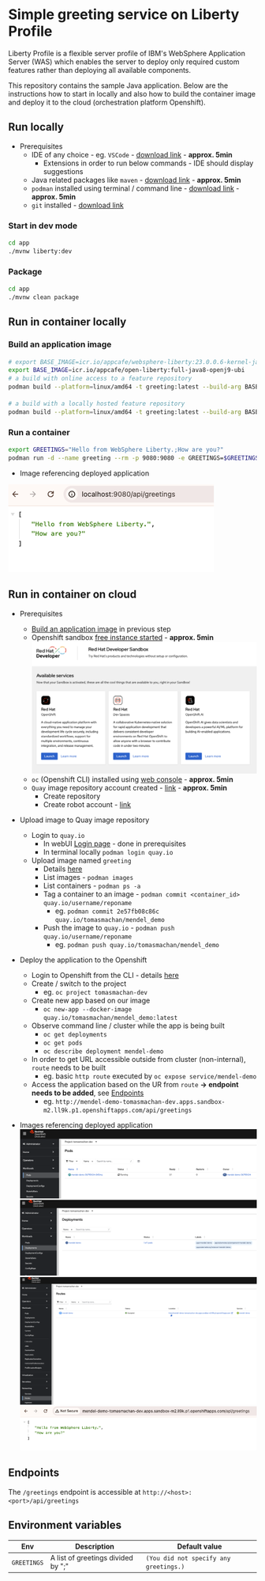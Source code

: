 # Simple greeting service on Liberty Profile

Liberty Profile is a flexible server profile of IBM's WebSphere Application Server (WAS) which enables the server to deploy only required custom features rather than deploying all available components.

This repository contains the sample Java application. Below are the instructions how to start in locally and also how to build the container image and deploy it to the cloud (orchestration platform Openshift).

## Run locally

- Prerequisites
  - IDE of any choice - eg. `VSCode` - [download link](https://code.visualstudio.com/) - **approx. 5min**
    - Extensions in order to run below commands - IDE should display suggestions
  - Java related packages like `maven` - [download link](https://maven.apache.org/install.html) - **approx. 5min**
  - `podman` installed using terminal / command line - [download link](https://podman.io/docs/installation) - **approx. 5min**
  - `git` installed - [download link](https://git-scm.com/book/en/v2/Getting-Started-Installing-Git)

### Start in dev mode

```bash
cd app
./mvnw liberty:dev
```

### Package

```bash
cd app
./mvnw clean package
```

## Run in container locally

### Build an application image

```bash
# export BASE_IMAGE=icr.io/appcafe/websphere-liberty:23.0.0.6-kernel-java8-openj9-ubi
export BASE_IMAGE=icr.io/appcafe/open-liberty:full-java8-openj9-ubi
# a build with online access to a feature repository
podman build --platform=linux/amd64 -t greeting:latest --build-arg BASE_IMAGE=$BASE_IMAGE .

# a build with a locally hosted feature repository
podman build --platform=linux/amd64 -t greeting:latest --build-arg BASE_IMAGE=$BASE_IMAGE --build-arg FEATURE_REPO_URL="http://host.containers.internal:8080/23.0.0.6/repo.zip" --build-arg VERBOSE=true .
```

### Run a container

```bash
export GREETINGS="Hello from WebSphere Liberty.;How are you?"
podman run -d --name greeting --rm -p 9080:9080 -e GREETINGS=$GREETINGS greeting:latest
```

- Image referencing deployed application

![Listing result - local](pics/output_local.png)

## Run in container on cloud

- Prerequisites
  - [Build an application image](#build-an-application-image) in previous step
  - Openshift sandbox [free instance started](https://developers.redhat.com/developer-sandbox) - **approx. 5min**
    ![Red Hat Openshift](pics/RHOCP.png)
  - `oc` (Openshift CLI) installed using [web console](https://docs.openshift.com/container-platform/4.14/cli_reference/openshift_cli/getting-started-cli.html#cli-installing-cli-web-console_cli-developer-commands) - **approx. 5min**
  - `Quay` image repository account created - [link](https://quay.io/) - **approx. 5min**
    - Create repository
    - Create robot account - [link](https://docs.quay.io/glossary/robot-accounts.html)

- Upload image to Quay image repository
  - Login to `quay.io`
    - In webUI [Login page](https://quay.io/repository/) - done in prerequisites
    - In terminal locally `podman login quay.io`
  - Upload image named `greeting`
    - Details [here](https://docs.quay.io/solution/getting-started.html)
    - List images - `podman images`
    - List containers - `podman ps -a`
    - Tag a container to an image - `podman commit <container_id> quay.io/username/reponame`
      - eg. `podman commit 2e57fb08c86c quay.io/tomasmachan/mendel_demo`
    - Push the image to `quay.io` - `podman push quay.io/username/reponame`
      - eg. `podman push quay.io/tomasmachan/mendel_demo`
- Deploy the application to the Openshift
  - Login to Openshift from the CLI - details [here](https://docs.openshift.com/container-platform/4.14/getting_started/openshift-cli.html)
  - Create / switch to the project
    - eg. `oc project tomasmachan-dev`
  - Create new app based on our image
    - `oc new-app --docker-image quay.io/tomasmachan/mendel_demo:latest`
  - Observe command line / cluster while the app is being built
    - `oc get deployments`
    - `oc get pods`
    - `oc describe deployment mendel-demo`
  - In order to get URL accessible outside from cluster (non-internal), `route` needs to be built
    - eg. basic `http route` executed by `oc expose service/mendel-demo`
  - Access the application based on the UR from `route` **-> endpoint needs to be added**, see [Endpoints](#endpoints)
    - eg. `http://mendel-demo-tomasmachan-dev.apps.sandbox-m2.ll9k.p1.openshiftapps.com/api/greetings`

- Images referencing deployed application
    ![Listing pod](pics/pod.png)
    ![Listing deployment](pics/deployment.png)
    ![Listing route](pics/route.png)
    ![Listing result - cloud](pics/output_cloud.png)

## Endpoints

The `/greetings` endpoint is accessible at `http://<host>:<port>/api/greetings`

## Environment variables

| Env         | Description                        | Default value                          |
| ----------- | ---------------------------------- | -------------------------------------- |
| `GREETINGS` | A list of greetings divided by ";" | `(You did not specify any greetings.)` |
